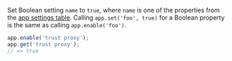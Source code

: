 Set Boolean setting `name` to `true`, where `name` is one of the properties from the [app settings table](#app.settings.table).
Calling `app.set('foo', true)` for a Boolean property is the same as calling `app.enable('foo')`.

```js
app.enable('trust proxy');
app.get('trust proxy');
// => true
```
